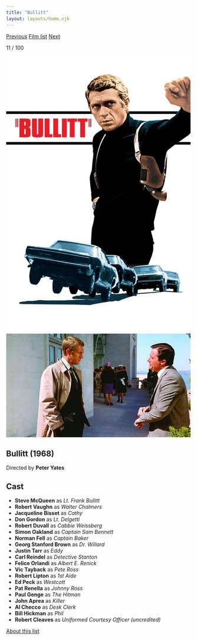 ```yaml
---
title: "Bullitt"
layout: layouts/home.njk
---
```


<nav class="films">
  <a class="prev" href="../2001-a-space-odyssey">Previous</a>
  <a href="../">Film list</a>
  <a class="next" href="../once-upon-a-time-in-the-west">Next</a>
</nav>

<p>11 / 100</p>

<article class="film">
  <img class="poster" src="../films/posters/bullitt.jpg" alt="">
  <img class="backdrop" src="../films/backdrops/bullitt.jpg" alt="">

  <h1>Bullitt (1968)</h1>

  <p class="director">
    Directed by <strong>Peter Yates</strong>
  </p>


  <h2>
    Cast
  </h2>
  <ul>
    <li><strong>Steve McQueen</strong> as <em>Lt. Frank Bullitt</em></li>
<li><strong>Robert Vaughn</strong> as <em>Walter Chalmers</em></li>
<li><strong>Jacqueline Bisset</strong> as <em>Cathy</em></li>
<li><strong>Don Gordon</strong> as <em>Lt. Delgetti</em></li>
<li><strong>Robert Duvall</strong> as <em>Cabbie Weissberg</em></li>
<li><strong>Simon Oakland</strong> as <em>Captain Sam Bennett</em></li>
<li><strong>Norman Fell</strong> as <em>Captain Baker</em></li>
<li><strong>Georg Stanford Brown</strong> as <em>Dr. Willard</em></li>
<li><strong>Justin Tarr</strong> as <em>Eddy</em></li>
<li><strong>Carl Reindel</strong> as <em>Detective Stanton</em></li>
<li><strong>Felice Orlandi</strong> as <em>Albert E. Renick</em></li>
<li><strong>Vic Tayback</strong> as <em>Pete Ross</em></li>
<li><strong>Robert Lipton</strong> as <em>1st Aide</em></li>
<li><strong>Ed Peck</strong> as <em>Westcott</em></li>
<li><strong>Pat Renella</strong> as <em>Johnny Ross</em></li>
<li><strong>Paul Genge</strong> as <em>The Hitman</em></li>
<li><strong>John Aprea</strong> as <em>Killer</em></li>
<li><strong>Al Checco</strong> as <em>Desk Clerk</em></li>
<li><strong>Bill Hickman</strong> as <em>Phil</em></li>
<li><strong>Robert Cleaves</strong> as <em>Uniformed Courtesy Officer (uncredited)</em></li>
  </ul>
</article>
<footer>
  <a href="../about">About this list</a>
</footer>
